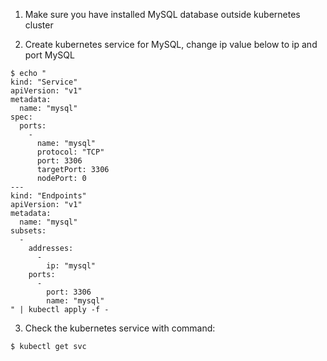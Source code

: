 1. Make sure you have installed MySQL database outside kubernetes cluster

2. Create kubernetes service for MySQL, change ip value below to ip and port MySQL
```
$ echo "
kind: "Service"
apiVersion: "v1"
metadata:
  name: "mysql"
spec:
  ports:
    -
      name: "mysql"
      protocol: "TCP"
      port: 3306
      targetPort: 3306
      nodePort: 0
---
kind: "Endpoints"
apiVersion: "v1"
metadata:
  name: "mysql"
subsets:
  -
    addresses:
      -
        ip: "mysql"
    ports:
      -
        port: 3306
        name: "mysql"
" | kubectl apply -f -
```

3. Check the kubernetes service with command:
```
$ kubectl get svc
```